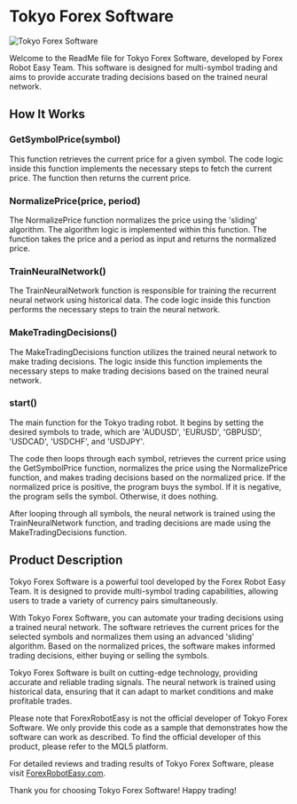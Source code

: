 # Tokyo Forex Software

![Tokyo Forex Software](https://forexroboteasy.com/wp-content/uploads/2021/01/tokyo-forex-software.png)

Welcome to the ReadMe file for Tokyo Forex Software, developed by Forex Robot Easy Team. This software is designed for multi-symbol trading and aims to provide accurate trading decisions based on the trained neural network.

## How It Works

### GetSymbolPrice(symbol)

This function retrieves the current price for a given symbol. The code logic inside this function implements the necessary steps to fetch the current price. The function then returns the current price.

### NormalizePrice(price, period)

The NormalizePrice function normalizes the price using the 'sliding' algorithm. The algorithm logic is implemented within this function. The function takes the price and a period as input and returns the normalized price.

### TrainNeuralNetwork()

The TrainNeuralNetwork function is responsible for training the recurrent neural network using historical data. The code logic inside this function performs the necessary steps to train the neural network.

### MakeTradingDecisions()

The MakeTradingDecisions function utilizes the trained neural network to make trading decisions. The logic inside this function implements the necessary steps to make trading decisions based on the trained neural network.

### start()

The main function for the Tokyo trading robot. It begins by setting the desired symbols to trade, which are 'AUDUSD', 'EURUSD', 'GBPUSD', 'USDCAD', 'USDCHF', and 'USDJPY'. 

The code then loops through each symbol, retrieves the current price using the GetSymbolPrice function, normalizes the price using the NormalizePrice function, and makes trading decisions based on the normalized price. If the normalized price is positive, the program buys the symbol. If it is negative, the program sells the symbol. Otherwise, it does nothing.

After looping through all symbols, the neural network is trained using the TrainNeuralNetwork function, and trading decisions are made using the MakeTradingDecisions function.

## Product Description

Tokyo Forex Software is a powerful tool developed by the Forex Robot Easy Team. It is designed to provide multi-symbol trading capabilities, allowing users to trade a variety of currency pairs simultaneously.

With Tokyo Forex Software, you can automate your trading decisions using a trained neural network. The software retrieves the current prices for the selected symbols and normalizes them using an advanced 'sliding' algorithm. Based on the normalized prices, the software makes informed trading decisions, either buying or selling the symbols.

Tokyo Forex Software is built on cutting-edge technology, providing accurate and reliable trading signals. The neural network is trained using historical data, ensuring that it can adapt to market conditions and make profitable trades.

Please note that ForexRobotEasy is not the official developer of Tokyo Forex Software. We only provide this code as a sample that demonstrates how the software can work as described. To find the official developer of this product, please refer to the MQL5 platform.

For detailed reviews and trading results of Tokyo Forex Software, please visit [ForexRobotEasy.com](https://forexroboteasy.com/forex-robot-review/tokyo-forex-software-review-multi-symbol-trading-for-85/).

Thank you for choosing Tokyo Forex Software! Happy trading!
